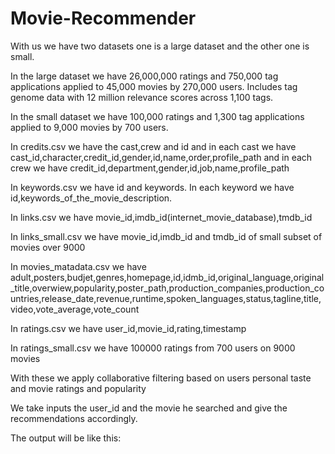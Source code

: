 # Movie-Recommender

With us we have two datasets one is a large dataset and the other one is small.

In the large dataset we have 26,000,000 ratings and 750,000 tag applications applied to 45,000 movies by 270,000 users. Includes tag genome data with 12 million relevance scores across 1,100 tags.

In the small dataset we have 100,000 ratings and 1,300 tag applications applied to 9,000 movies by 700 users.

In credits.csv we have the cast,crew and id and in each cast we have cast_id,character,credit_id,gender,id,name,order,profile_path and in each crew we have credit_id,department,gender,id,job,name,profile_path

In keywords.csv we have id and keywords. In each keyword we have id,keywords_of_the_movie_description.

In links.csv we have movie_id,imdb_id(internet_movie_database),tmdb_id

In links_small.csv we have movie_id,imdb_id and tmdb_id of small subset of movies over 9000

In movies_matadata.csv we have adult,posters,budjet,genres,homepage,id,idmb_id,original_language,original_title,overwiew,popularity,poster_path,production_companies,production_countries,release_date,revenue,runtime,spoken_languages,status,tagline,title,video,vote_average,vote_count

In ratings.csv we have user_id,movie_id,rating,timestamp

In ratings_small.csv we have 100000 ratings from 700 users on 9000 movies

With these we apply collaborative filtering based on users personal taste and movie ratings and popularity

We take inputs the user_id and the movie he searched and give the recommendations accordingly.

The output will be like this:
